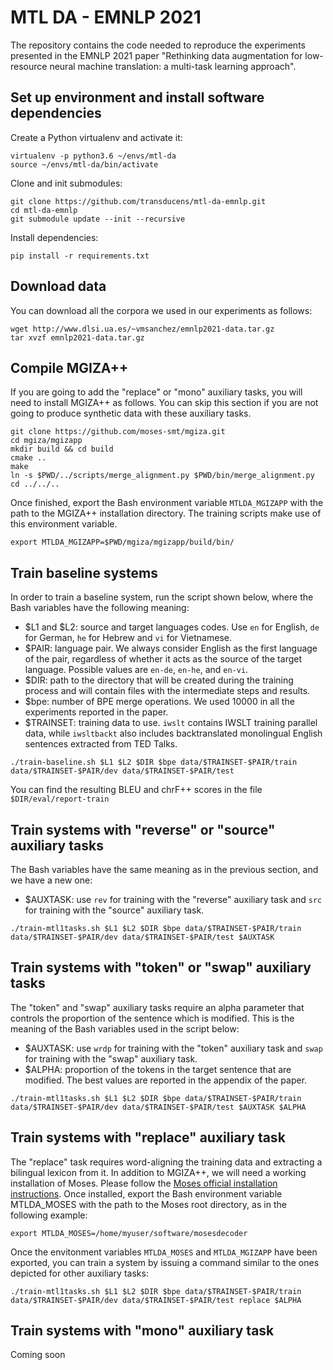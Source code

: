 # MTL DA - EMNLP 2021
The repository contains the code needed to reproduce the experiments presented in the EMNLP 2021 paper "Rethinking data augmentation for low-resource neural machine translation: a multi-task learning approach".

## Set up environment and install software dependencies

Create a Python virtualenv and activate it:

```
virtualenv -p python3.6 ~/envs/mtl-da
source ~/envs/mtl-da/bin/activate
```

Clone and init submodules:
``` 
git clone https://github.com/transducens/mtl-da-emnlp.git
cd mtl-da-emnlp
git submodule update --init --recursive
```

Install dependencies:
```
pip install -r requirements.txt
```

## Download data

You can download all the corpora we used in our experiments as follows:

```
wget http://www.dlsi.ua.es/~vmsanchez/emnlp2021-data.tar.gz
tar xvzf emnlp2021-data.tar.gz
```
## Compile MGIZA++

If you are going to add the "replace" or "mono" auxiliary tasks, you will need to install MGIZA++ as follows. You can skip this section if you are not going to produce synthetic data with these auxiliary tasks.

```
git clone https://github.com/moses-smt/mgiza.git
cd mgiza/mgizapp
mkdir build && cd build
cmake ..
make
ln -s $PWD/../scripts/merge_alignment.py $PWD/bin/merge_alignment.py
cd ../../..
```

Once finished, export the Bash environment variable `MTLDA_MGIZAPP` with the path to the MGIZA++ installation directory. The training scripts make use of this environment variable.

```
export MTLDA_MGIZAPP=$PWD/mgiza/mgizapp/build/bin/
```

## Train baseline systems

In order to train a baseline system, run the script shown below, where the Bash variables have the following meaning:
* $L1 and $L2: source and target languages codes. Use `en` for English, `de` for German, `he` for Hebrew and `vi` for Vietnamese.
* $PAIR: language pair. We always consider English as the first language of the pair, regardless of whether it acts as the source of the target language. Possible values are `en-de`, `en-he`, and `en-vi`.
* $DIR: path to the directory that will be created during the training process and will contain files with the intermediate steps and results.
* $bpe: number of BPE merge operations. We used 10000 in all the experiments reported in the paper.
* $TRAINSET: training data to use. `iwslt` contains IWSLT training parallel data, while `iwsltbackt` also includes backtranslated monolingual English sentences extracted from TED Talks.

```
./train-baseline.sh $L1 $L2 $DIR $bpe data/$TRAINSET-$PAIR/train data/$TRAINSET-$PAIR/dev data/$TRAINSET-$PAIR/test
```

You can find the resulting BLEU and chrF++ scores in the file `$DIR/eval/report-train`


## Train systems with "reverse" or "source" auxiliary tasks

The Bash variables have the same meaning as in the previous section, and we have a new one:
* $AUXTASK: use `rev` for training with the "reverse" auxiliary task and `src` for training with the "source" auxiliary task.

```
./train-mtl1tasks.sh $L1 $L2 $DIR $bpe data/$TRAINSET-$PAIR/train data/$TRAINSET-$PAIR/dev data/$TRAINSET-$PAIR/test $AUXTASK
```

## Train systems with "token" or "swap" auxiliary tasks

The "token" and "swap" auxiliary tasks require an alpha parameter that controls the proportion of the sentence which is modified. This is the meaning of the Bash variables used in the script below:

* $AUXTASK: use `wrdp` for training with the "token" auxiliary task and `swap` for training with the "swap" auxiliary task.
* $ALPHA: proportion of the tokens in the target sentence that are modified. The best values are reported in the appendix of the paper.

```
./train-mtl1tasks.sh $L1 $L2 $DIR $bpe data/$TRAINSET-$PAIR/train data/$TRAINSET-$PAIR/dev data/$TRAINSET-$PAIR/test $AUXTASK $ALPHA
```

## Train systems with "replace" auxiliary task

The "replace" task requires word-aligning the training data and extracting a bilingual lexicon from it. In addition to MGIZA++, we will need a working installation of Moses. Please follow the [Moses official installation instructions](http://www.statmt.org/moses/?n=Development.GetStarted). Once installed, export the Bash environment variable MTLDA_MOSES with the path to the Moses root directory, as in the following example:

```
export MTLDA_MOSES=/home/myuser/software/mosesdecoder
```

Once the envitonment variables `MTLDA_MOSES` and `MTLDA_MGIZAPP` have been exported, you can train a system by issuing a command similar to the ones depicted for other auxiliary tasks:

```
./train-mtl1tasks.sh $L1 $L2 $DIR $bpe data/$TRAINSET-$PAIR/train data/$TRAINSET-$PAIR/dev data/$TRAINSET-$PAIR/test replace $ALPHA
```


## Train systems with "mono" auxiliary task

Coming soon

